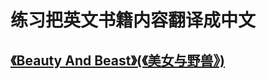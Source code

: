 # 练习把英文书籍内容翻译成中文
## [《Beauty And Beast》(《美女与野兽》)](https://robinxiang.github.io/EN-CN/beauty-and-beast)
